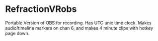 # RefractionVRobs
Portable Version of OBS for recording. Has UTC unix time clock. Makes audio/timeline markers on chan 6, and makes 4 minute clips with hotkey page down. 
